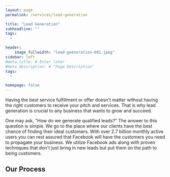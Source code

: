 ```yaml
---
layout: page
permalink: /services/lead-generation

title: "Lead Generation"
subheadline: ""
tags:
  - 

header:
    image_fullwidth: "lead-geeneration-001.jpeg"
sidebar: left
#meta_title: # Enter later
#meta_description: # "Page Description"
tags:
  - 

homepage: false
---
```


Having the best service fulfillment or offer doesn't matter without having the right customers to receive your pitch and services. That is why lead generation is crucial to any business that wants to grow and succeed.

One may ask, "How do we generate qualified leads?" The answer to this question is simple. We go to the place where our clients have the best chance of finding their ideal customers. With over 2.7 billion monthly active users you can rest assured that Facebook will have the customers you need to propagate your business. We utilize Facebook ads along with proven techniques that don't just bring in new leads but put them on the path to being customers.

## Our Process

<!--- revolving circle or "water cycle" type diagram showing the process. Use "maksymizesolar.com" as reference -->